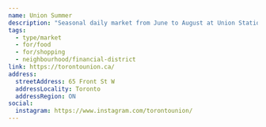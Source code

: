 ```yaml
---
name: Union Summer
description: "Seasonal daily market from June to August at Union Station featuring food, retail, and events."
tags:
  - type/market
  - for/food
  - for/shopping
  - neighbourhood/financial-district
link: https://torontounion.ca/
address:
  streetAddress: 65 Front St W
  addressLocality: Toronto
  addressRegion: ON
social:
  instagram: https://www.instagram.com/torontounion/
---
```


